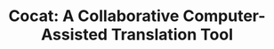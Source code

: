 ---
title: 'Cocat: A Collaborative Computer-Assisted Translation Tool'
layout: post
external_url: 'https://drive.google.com/file/d/1jxc5PhyCCO3rY3XQyY5ZS6NS4rXB7N0f/view?usp=sharing'
external_site: github
---